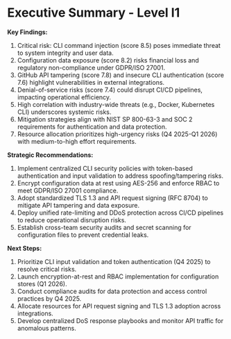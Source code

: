 # Executive Summary - Level l1

**Key Findings:**
1. Critical risk: CLI command injection (score 8.5) poses immediate threat to system integrity and user data.
2. Configuration data exposure (score 8.2) risks financial loss and regulatory non-compliance under GDPR/ISO 27001.
3. GitHub API tampering (score 7.8) and insecure CLI authentication (score 7.6) highlight vulnerabilities in external integrations.
4. Denial-of-service risks (score 7.4) could disrupt CI/CD pipelines, impacting operational efficiency.
5. High correlation with industry-wide threats (e.g., Docker, Kubernetes CLI) underscores systemic risks.
6. Mitigation strategies align with NIST SP 800-63-3 and SOC 2 requirements for authentication and data protection.
7. Resource allocation prioritizes high-urgency risks (Q4 2025-Q1 2026) with medium-to-high effort requirements.

**Strategic Recommendations:**
1. Implement centralized CLI security policies with token-based authentication and input validation to address spoofing/tampering risks.
2. Encrypt configuration data at rest using AES-256 and enforce RBAC to meet GDPR/ISO 27001 compliance.
3. Adopt standardized TLS 1.3 and API request signing (RFC 8704) to mitigate API tampering and data exposure.
4. Deploy unified rate-limiting and DDoS protection across CI/CD pipelines to reduce operational disruption risks.
5. Establish cross-team security audits and secret scanning for configuration files to prevent credential leaks.

**Next Steps:**
1. Prioritize CLI input validation and token authentication (Q4 2025) to resolve critical risks.
2. Launch encryption-at-rest and RBAC implementation for configuration stores (Q1 2026).
3. Conduct compliance audits for data protection and access control practices by Q4 2025.
4. Allocate resources for API request signing and TLS 1.3 adoption across integrations.
5. Develop centralized DoS response playbooks and monitor API traffic for anomalous patterns.

